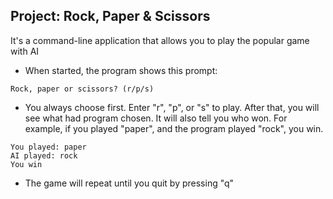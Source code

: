 ## Project: Rock, Paper & Scissors
It's a command-line application that allows you to play the popular game with AI

- When started, the program shows this prompt:
```
Rock, paper or scissors? (r/p/s)
```

- You always choose first. Enter "r", "p", or "s" to play. After that, you will see what had program chosen.
  It will also tell you who won. For example, if you played "paper", and the program played "rock", you win.
```
You played: paper
AI played: rock
You win
```

- The game will repeat until you quit by pressing "q"

